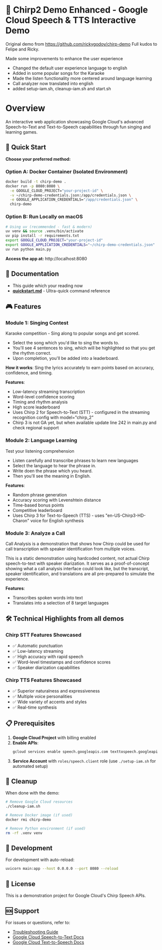 # 🎵 Chirp2 Demo Enhanced - Google Cloud Speech & TTS Interactive Demo

Original demo from https://github.com/rickygodoy/chirp-demo
Full kudos to Felipe and Ricky.

Made some improvements to enhance the user experience

- Changed the default user experience language to english 
- Added in some popular songs for the Karaoke
- Made the listen functionality more centered around language learning
- Call analyzer now translated into english
- added setup-iam.sh, cleanup-iam.sh and start.sh

# Overview

An interactive web application showcasing Google Cloud's advanced Speech-to-Text and Text-to-Speech capabilities through fun singing and learning games.

## 🚀 Quick Start

**Choose your preferred method:**

### Option A: Docker Container (Isolated Environment)
```bash
docker build -t chirp-demo .
docker run -p 8080:8080 \
  -e GOOGLE_CLOUD_PROJECT="your-project-id" \
  -v ~/chirp-demo-credentials.json:/app/credentials.json \
  -e GOOGLE_APPLICATION_CREDENTIALS="/app/credentials.json" \
  chirp-demo
```

### Option B: Run Locally on macOS
```bash
# Using uv (recommended - fast & modern)
uv venv && source .venv/bin/activate
uv pip install -r requirements.txt
export GOOGLE_CLOUD_PROJECT="your-project-id"
export GOOGLE_APPLICATION_CREDENTIALS="~/chirp-demo-credentials.json"
uv run python main.py
```

**Access the app at:** http://localhost:8080

## 📖 Documentation

- This guide which your reading now
- **[quickstart.md](quickstart.md)** - Ultra-quick command reference

## 🎮 Features

### Module 1: Singing Contest
Karaoke competition - Sing along to popular songs and get scored.

- Select the song which you'd like to sing the words to.
- You'll see 4 sentences to sing, which will be highlighted so that you get the rhythm correct.
- Upon completion, you'll be added into a leaderboard.

**How it works**:
Sing the lyrics accurately to earn points based on accuracy, confidence, and timing.

**Features**:
- Low-latency streaming transcription
- Word-level confidence scoring
- Timing and rhythm analysis
- High score leaderboard
- Uses Chirp 2 for Speech-to-Text (STT) - configured in the streaming recognition config with model="chirp_2"
- Chirp 3 is not GA yet, but when available update line 242 in main.py and check regional support

### Module 2: Language Learning
Test your listening comprehension

- Listen carefully and transcribe phrases to learn new languages
- Select the language to hear the phrase in.
- Write doen the phrase which you heard.
- Then you'll see the meaning in English.

**Features**:
- Random phrase generation
- Accuracy scoring with Levenshtein distance
- Time-based bonus points
- Competitive leaderboard
- Uses Chirp 3 for Text-to-Speech (TTS) - uses "en-US-Chirp3-HD-Charon" voice for English synthesis

### Module 3: Analyze a Call
Call Analysis is a demonstration that shows how Chirp could be used for call transcription with speaker identification from multiple voices.

This is a static demonstration using hardcoded content, not actual Chirp speech-to-text with speaker diarization. It serves as a proof-of-concept showing what a call analysis interface could look like, but the transcript, speaker identification, and translations are all pre-prepared to simulate the experience.

**Features**:
- Transcribes spoken words into text
- Translates into a selection of 8 target languages

## 🛠 Technical Highlights from all demos

### Chirp STT Features Showcased
- ✅ Automatic punctuation
- ✅ Low-latency streaming
- ✅ High accuracy with rapid speech
- ✅ Word-level timestamps and confidence scores
- ✅ Speaker diarization capabilities

### Chirp TTS Features Showcased
- ✅ Superior naturalness and expressiveness
- ✅ Multiple voice personalities
- ✅ Wide variety of accents and styles
- ✅ Real-time synthesis

## 📋 Prerequisites

1. **Google Cloud Project** with billing enabled
2. **Enable APIs**:
   ```bash
   gcloud services enable speech.googleapis.com texttospeech.googleapis.com
   ```
3. **Service Account** with `roles/speech.client` role (use `./setup-iam.sh` for automated setup)

## 🧹 Cleanup

When done with the demo:
```bash
# Remove Google Cloud resources
./cleanup-iam.sh

# Remove Docker image (if used)
docker rmi chirp-demo

# Remove Python environment (if used)
rm -rf .venv venv
```

## 🔧 Development

For development with auto-reload:
```bash
uvicorn main:app --host 0.0.0.0 --port 8080 --reload
```

## 📄 License

This is a demonstration project for Google Cloud's Chirp Speech APIs.

## 🆘 Support

For issues or questions, refer to:
- [Troubleshooting Guide](INSTRUCTIONS.md#troubleshooting)
- [Google Cloud Speech-to-Text Docs](https://cloud.google.com/speech-to-text/docs)
- [Google Cloud Text-to-Speech Docs](https://cloud.google.com/text-to-speech/docs)
